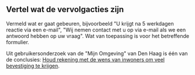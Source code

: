 ## Vertel wat de vervolgacties zijn

Vermeld wat er gaat gebeuren, bijvoorbeeld "U krijgt na 5 werkdagen reactie via een e-mail", "Wij nemen contact met u op via e-mail als we een antwoord hebben op uw vraag". Wat van toepassing is voor het betreffende formulier.

Uit gebruikersonderzoek van de "Mijn Omgeving" van Den Haag is één van de conclusies: [Houd rekening met de wens van inwoners om veel bevestiging te krijgen](http://gebruikersonderzoeken.nl/docs/onderzoek-bekijken/mijn-zaken/denhaag-mijn-omgeving).
